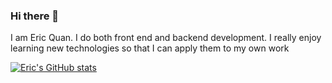 ### Hi there 👋

I am Eric Quan. I do both front end and backend development. I really enjoy learning new technologies so that I can apply them to my own work

[![Eric's GitHub stats](https://github-readme-stats.vercel.app/api?username=equan1090)](https://github.com/anuraghazra/github-readme-stats)
<!--
**equan1090/equan1090** is a ✨ _special_ ✨ repository because its `README.md` (this file) appears on your GitHub profile.




- 🔭 I’m currently working on ...
- 🌱 I’m currently learning ...
- 👯 I’m looking to collaborate on ...
- 🤔 I’m looking for help with ...
- 💬 Ask me about ...
- 📫 How to reach me: ...
- 😄 Pronouns: ...
- ⚡ Fun fact: ...
-->
